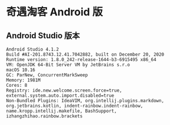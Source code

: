 # 奇遇淘客 Android 版

## Android Studio 版本

    Android Studio 4.1.2
    Build #AI-201.8743.12.41.7042882, built on December 20, 2020
    Runtime version: 1.8.0_242-release-1644-b3-6915495 x86_64
    VM: OpenJDK 64-Bit Server VM by JetBrains s.r.o
    macOS 10.16
    GC: ParNew, ConcurrentMarkSweep
    Memory: 1981M
    Cores: 8
    Registry: ide.new.welcome.screen.force=true, external.system.auto.import.disabled=true
    Non-Bundled Plugins: IdeaVIM, org.intellij.plugins.markdown, org.jetbrains.kotlin, indent-rainbow.indent-rainbow, name.kropp.intellij.makefile, BashSupport, izhangzhihao.rainbow.brackets
